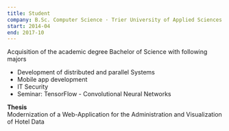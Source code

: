 ```yaml
---
title: Student
company: B.Sc. Computer Science · Trier University of Applied Sciences
start: 2014-04
end: 2017-10
---
```


Acquisition of the academic degree Bachelor of Science with following majors

- Development of distributed and parallel Systems
- Mobile app development
- IT Security
- Seminar: TensorFlow - Convolutional Neural Networks

**Thesis**
\
Modernization of a Web-Application for the Administration and Visualization of Hotel Data
